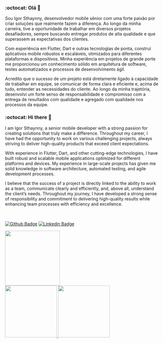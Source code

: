### :octocat: Olá 👋

Sou Igor Sthaynny, desenvolvedor mobile sênior com uma forte paixão por criar soluções que realmente fazem a diferença. Ao longo da minha carreira, tive a oportunidade de trabalhar em diversos projetos desafiadores, sempre buscando entregar produtos de alta qualidade e que superassem as expectativas dos clientes.

Com experiência em Flutter, Dart e outras tecnologias de ponta, construí aplicativos mobile robustos e escaláveis, otimizados para diferentes plataformas e dispositivos. Minha experiência em projetos de grande porte me proporcionou um conhecimento sólido em arquitetura de software, testes automatizados e processos de desenvolvimento ágil.

Acredito que o sucesso de um projeto está diretamente ligado à capacidade de trabalhar em equipe, se comunicar de forma clara e eficiente e, acima de tudo, entender as necessidades do cliente. Ao longo da minha trajetória, desenvolvi um forte senso de responsabilidade e compromisso com a entrega de resultados com qualidade e agregado com qualidade nos processos da equipe.

### :octocat: Hi there 👋

I am Igor Sthaynny, a senior mobile developer with a strong passion for creating solutions that truly make a difference. Throughout my career, I have had the opportunity to work on various challenging projects, always striving to deliver high-quality products that exceed client expectations.

With experience in Flutter, Dart, and other cutting-edge technologies, I have built robust and scalable mobile applications optimized for different platforms and devices. My experience in large-scale projects has given me solid knowledge in software architecture, automated testing, and agile development processes.

I believe that the success of a project is directly linked to the ability to work as a team, communicate clearly and efficiently, and, above all, understand the client’s needs. Throughout my journey, I have developed a strong sense of responsibility and commitment to delivering high-quality results while enhancing team processes with efficiency and excellence.
 
 <br> <br> [![Github Badge](https://img.shields.io/badge/GitHub-100000?style=for-the-badge&logo=github&logoColor=white&link=https://github.com/Sthaynny/Sthaynny)](https://github.com/Sthaynny) 
 <ls> [![Linkedin Badge](https://img.shields.io/badge/LinkedIn-0077B5?style=for-the-badge&logo=linkedin&logoColor=white&link=https://www.linkedin.com/in/igor-sthaynny/)](https://www.linkedin.com/in/igor-sthaynny/)

<div>
  <a href="https://github.com/Sthaynny">
  <img height="180em" src="https://user-images.githubusercontent.com/46109133/134026076-13c15b5b-c699-44ce-8a53-f9f168c96f3c.png"/>
  <br/>
  <img height="170em" src="https://github-readme-stats.vercel.app/api?username=Sthaynny&show_icons=true&theme=dark&include_all_commits=true&count_private=true"/>
  <img height="170em" src="https://github-readme-stats.vercel.app/api/top-langs/?username=Sthaynny&layout=compact&langs_count=7&theme=dark"/>
</div>
<!--
**Sthaynny/Sthaynny** is a ✨ _special_ ✨ repository because its `README.md` (this file) appears on your GitHub profile.

Here are some ideas to get you started:

- 🔭 I’m currently working on ...
- 🌱 I’m currently learning ...
- 👯 I’m looking to collaborate on ...
- 🤔 I’m looking for help with ...
- 💬 Ask me about ...
- 📫 How to reach me: ...
- 😄 Pronouns: ...
- ⚡ Fun fact: ...
-->
